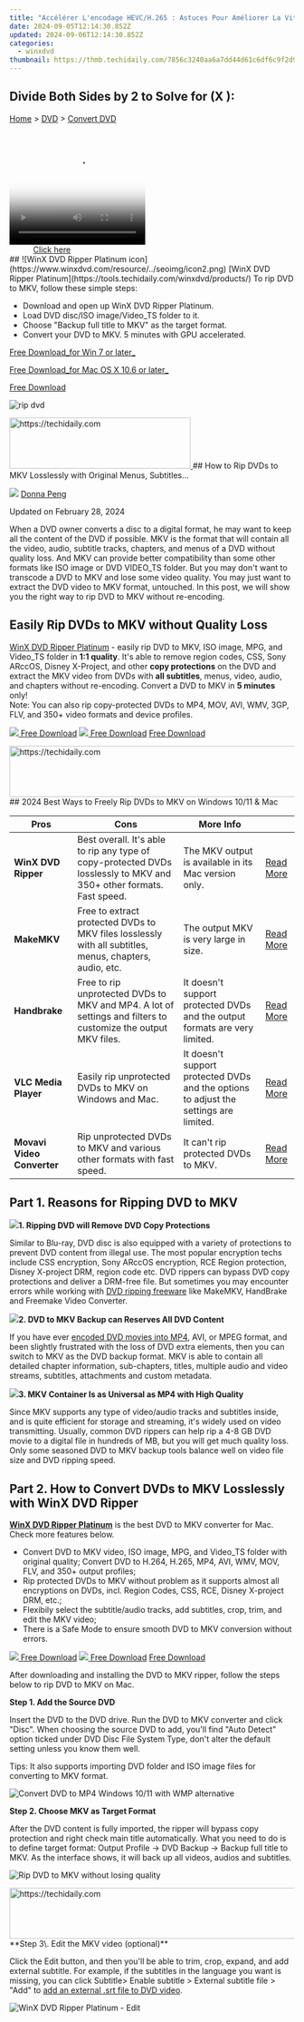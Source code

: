 ```yaml
---
title: "Accélérer L'encodage HEVC/H.265 : Astuces Pour Améliorer La Vitesse"
date: 2024-09-05T12:14:30.852Z
updated: 2024-09-06T12:14:30.852Z
categories:
  - winxdvd
thumbnail: https://thmb.techidaily.com/7856c3240aa6a7dd44d61c6df6c9f2d9b2627d7725655cf83d25b65d4fdc8fb4.png
---
```


## Divide Both Sides by 2 to Solve for \(X \):

[Home](https://tools.techidaily.com/winxdvd/products/) \> [DVD](https://tools.techidaily.com/winxdvd/products/) \> [Convert DVD](https://tools.techidaily.com/winxdvd/products/)

<!-- affiliate ads begin -->
<span id="1304647">
					<video width="240" height="200" style="cursor:pointer"
           poster="//a.impactradius-go.com/display-clicktoplayimage/1304647.png"
           onclick="if(!this.playClicked){this.play();this.setAttribute('controls',true);this.playClicked=true;}">
	   <source src="//a.impactradius-go.com/display-ad/15852-1304647">
	   <img src="//a.impactradius-go.com/display-clicktoplayimage/1304647.png" style="border: none; height: 100%; width: 100%; object-fit: contain">
	</video>
	<div style="width:150px;text-align:center"><a href="javascript:window.open(decodeURIComponent('https%3A%2F%2Fthefitville.pxf.io%2Fc%2F5597632%2F1304647%2F15852'), '_blank');void(0);">Click here</a></div>
</span>
<img height="0" width="0" src="https://imp.pxf.io/i/5597632/1304647/15852" style="position:absolute;visibility:hidden;" border="0" />
<!-- affiliate ads end -->
## ![WinX DVD Ripper Platinum icon](https://www.winxdvd.com/resource/../seoimg/icon2.png) [WinX DVD Ripper Platinum](https://tools.techidaily.com/winxdvd/products/)   
To rip DVD to MKV, follow these simple steps: 

* Download and open up WinX DVD Ripper Platinum.
* Load DVD disc/ISO image/Video\_TS folder to it.
* Choose "Backup full title to MKV" as the target format.
* Convert your DVD to MKV. 5 minutes with GPU accelerated.

[Free Download_for Win 7 or later_](https://tools.techidaily.com/winxdvd/products/) 

[Free Download_for Mac OS X 10.6 or later_](https://tools.techidaily.com/winxdvd/products/) 

[Free Download](https://tools.techidaily.com/winxdvd/products/) 

![rip dvd](https://www.winxdvd.com/resource/../seo-img/general-img/seobanner-dvd.png) 



<!-- affiliate ads begin -->
<a href="https://bluettius.sjv.io/c/5597632/2139117/17108" target="_top" id="2139117">
  <img src="//a.impactradius-go.com/display-ad/17108-2139117" border="0" alt="https://techidaily.com" width="320" height="90"/>
</a>
<img height="0" width="0" src="https://bluettius.sjv.io/i/5597632/2139117/17108" style="position:absolute;visibility:hidden;" border="0" />
<!-- affiliate ads end -->
## How to Rip DVDs to MKV Losslessly with Original Menus, Subtitles...

![](https://www.winxdvd.com/resource/../seo-img/general-img/face-dp-111.png) [Donna Peng](https://tools.techidaily.com/winxdvd/products/) 

Updated on February 28, 2024 

When a DVD owner converts a disc to a digital format, he may want to keep all the content of the DVD if possible. MKV is the format that will contain all the video, audio, subtitle tracks, chapters, and menus of a DVD without quality loss. And MKV can provide better compatibility than some other formats like ISO image or DVD VIDEO\_TS folder. But you may don't want to transcode a DVD to MKV and lose some video quality. You may just want to extract the DVD video to MKV format, untouched. In this post, we will show you the right way to rip DVD to MKV without re-encoding.

## Easily Rip DVDs to MKV without Quality Loss 

[WinX DVD Ripper Platinum](https://tools.techidaily.com/winxdvd/products/) \- easily rip DVD to MKV, ISO image, MPG, and Video\_TS folder in **1:1 quality**. It's able to remove region codes, CSS, Sony ARccOS, Disney X-Project, and other **copy protections** on the DVD and extract the MKV video from DVDs with **all subtitles**, menus, video, audio, and chapters without re-encoding. Convert a DVD to MKV in **5 minutes** only!   
Note: You can also rip copy-protected DVDs to MP4, MOV, AVI, WMV, 3GP, FLV, and 350+ video formats and device profiles. 

[![](https://www.winxdvd.com/resource/../seoimg/win.png) Free Download](https://tools.techidaily.com/winxdvd/products/) [![](https://www.winxdvd.com/resource/../seoimg/mac.png) Free Download](https://tools.techidaily.com/winxdvd/products/) [Free Download](https://tools.techidaily.com/winxdvd/products/) 

<!-- affiliate ads begin -->
<a href="https://ephamedtechinc.pxf.io/c/5597632/2139322/26400" target="_top" id="2139322">
  <img src="//a.impactradius-go.com/display-ad/26400-2139322" border="0" alt="https://techidaily.com" width="728" height="90"/>
</a>
<img height="0" width="0" src="https://ephamedtechinc.pxf.io/i/5597632/2139322/26400" style="position:absolute;visibility:hidden;" border="0" />
<!-- affiliate ads end -->
## 2024 Best Ways to Freely Rip DVDs to MKV on Windows 10/11 & Mac

| Pros                       | Cons                                                                                                                 | More Info                                                                             |                                                          |
| -------------------------- | -------------------------------------------------------------------------------------------------------------------- | ------------------------------------------------------------------------------------- | -------------------------------------------------------- |
| **WinX DVD Ripper**        | Best overall. It's able to rip any type of copy-protected DVDs losslessly to MKV and 350+ other formats. Fast speed. | The MKV output is available in its Mac version only.                                  | [Read More](https://tools.techidaily.com/winxdvd/products/)      |
| **MakeMKV**                | Free to extract protected DVDs to MKV files losslessly with all subtitles, menus, chapters, audio, etc.              | The output MKV is very large in size.                                                 | [Read More](https://tools.techidaily.com/winxdvd/products/)   |
| **Handbrake**              | Free to rip unprotected DVDs to MKV and MP4\. A lot of settings and filters to customize the output MKV files.       | It doesn't support protected DVDs and the output formats are very limited.            | [Read More](https://tools.techidaily.com/winxdvd/products/) |
| **VLC Media Player**       | Easily rip unprotected DVDs to MKV on Windows and Mac.                                                               | It doesn't support protected DVDs and the options to adjust the settings are limited. | [Read More](https://tools.techidaily.com/winxdvd/products/)       |
| **Movavi Video Converter** | Rip unprotected DVDs to MKV and various other formats with fast speed.                                               | It can't rip protected DVDs to MKV.                                                   | [Read More](https://tools.techidaily.com/winxdvd/products/)    |

## Part 1\. Reasons for Ripping DVD to MKV

**![](https://www.winxdvd.com/resource/../seo-img/general-img/a11.png)1\. Ripping DVD will Remove DVD Copy Protections** 

Similar to Blu-ray, DVD disc is also equipped with a variety of protections to prevent DVD content from illegal use. The most popular encryption techs include CSS encryption, Sony ARccOS encryption, RCE Region protection, Disney X-project DRM, region code etc. DVD rippers can bypass DVD copy protections and deliver a DRM-free file. But sometimes you may encounter errors while working with [DVD ripping freeware](https://tools.techidaily.com/winxdvd/products/) like MakeMKV, HandBrake and Freemake Video Converter. 

**![](https://www.winxdvd.com/resource/../seo-img/general-img/a10.png)2\. DVD to MKV Backup can Reserves All DVD Content** 

If you have ever [encoded DVD movies into MP4](https://tools.techidaily.com/winxdvd/products/), AVI, or MPEG format, and been slightly frustrated with the loss of DVD extra elements, then you can switch to MKV as the DVD backup format. MKV is able to contain all detailed chapter information, sub-chapters, titles, multiple audio and video streams, subtitles, attachments and custom metadata.

**![](https://www.winxdvd.com/resource/../seo-img/general-img/a7.png)3\. MKV Container Is as Universal as MP4 with High Quality** 

Since MKV supports any type of video/audio tracks and subtitles inside, and is quite efficient for storage and streaming, it's widely used on video transmitting. Usually, common DVD rippers can help rip a 4-8 GB DVD movie to a digital file in hundreds of MB, but you will get much quality loss. Only some seasoned DVD to MKV backup tools balance well on video file size and DVD ripping speed.

## Part 2\. How to Convert DVDs to MKV Losslessly with WinX DVD Ripper

[**WinX DVD Ripper Platinum**](https://tools.techidaily.com/winxdvd/products/) is the best DVD to MKV converter for Mac. Check more features below.

* Convert DVD to MKV video, ISO image, MPG, and Video\_TS folder with original quality; Convert DVD to H.264, H.265, MP4, AVI, WMV, MOV, FLV, and 350+ output profiles;
* Rip protected DVDs to MKV without problem as it supports almost all encryptions on DVDs, incl. Region Codes, CSS, RCE, Disney X-project DRM, etc.;
* Flexibily select the subtitle/audio tracks, add subtitles, crop, trim, and edit the MKV video;
* There is a Safe Mode to ensure smooth DVD to MKV conversion without errors.

[![](https://www.winxdvd.com/resource/../seoimg/win.png) Free Download](https://tools.techidaily.com/winxdvd/products/) [![](https://www.winxdvd.com/resource/../seoimg/mac.png) Free Download](https://tools.techidaily.com/winxdvd/products/) [Free Download](https://tools.techidaily.com/winxdvd/products/) 

After downloading and installing the DVD to MKV ripper, follow the steps below to rip DVD to MKV on Mac.

**Step 1\. Add the Source DVD** 

 Insert the DVD to the DVD drive. Run the DVD to MKV converter and click "Disc". When choosing the source DVD to add, you'll find "Auto Detect" option ticked under DVD Disc File System Type, don't alter the default setting unless you know them well.

Tips: It also supports importing DVD folder and ISO image files for converting to MKV format.

![Convert DVD to MP4 Windows 10/11 with WMP alternative](https://www.winxdvd.com/resource/../seo-img/dvd-ripper/drp-interface-700.jpg) 

**Step 2\. Choose MKV as Target Format**

After the DVD content is fully imported, the ripper will bypass copy protection and right check main title automatically. What you need to do is to define target format: Output Profile -> DVD Backup -> Backup full title to MKV. As the interface shows, it will back up all videos, audios and subtitles.

![Rip DVD to MKV without losing quality](https://www.winxdvd.com/resource/../seo-img/dvd-ripper/dvd-to-mkv-700.jpg) 

<!-- affiliate ads begin -->
<a href="https://unicoeye.pxf.io/c/5597632/2134495/18498" target="_top" id="2134495">
  <img src="//a.impactradius-go.com/display-ad/18498-2134495" border="0" alt="https://techidaily.com" width="728" height="90"/>
</a>
<img height="0" width="0" src="https://unicoeye.pxf.io/i/5597632/2134495/18498" style="position:absolute;visibility:hidden;" border="0" />
<!-- affiliate ads end -->
**Step 3\. Edit the MKV video (optional)**

 Click the Edit button, and then you'll be able to trim, crop, expand, and add external subtitle. For example, if the subtitles in the language you want is missing, you can click Subtitle> Enable subtitle > External subtitle file > "Add" to [add an external .srt file to DVD video](https://tools.techidaily.com/winxdvd/products/). 

![WinX DVD Ripper Platinum - Edit](https://www.winxdvd.com/resource/../seo-img/dvd-ripper/edit-add-external-subtitle-700.jpg) 

<!-- affiliate ads begin -->
<span id="1542129">
					<video width="864" height="1152" style="cursor:pointer"
           poster="//a.impactradius-go.com/display-clicktoplayimage/1542129.png"
           onclick="if(!this.playClicked){this.play();this.setAttribute('controls',true);this.playClicked=true;}">
	   <source src="//a.impactradius-go.com/display-ad/16836-1542129">
	   <img src="//a.impactradius-go.com/display-clicktoplayimage/1542129.png" style="border: none; height: 100%; width: 100%; object-fit: contain">
	</video>
	<div style="width:540px;text-align:center"><a href="javascript:window.open(decodeURIComponent('https%3A%2F%2F25home.pxf.io%2Fc%2F5597632%2F1542129%2F16836'), '_blank');void(0);">Click here</a></div>
</span>
<img height="0" width="0" src="https://imp.pxf.io/i/5597632/1542129/16836" style="position:absolute;visibility:hidden;" border="0" />
<!-- affiliate ads end -->
**Step 4\. Start DVD to MKV Ripping**

If you do not have other advanced and personalized settings, just hit "**RUN**" to beging DVD to MKV ripping. To ensure a stable DVD to MKV ripping process with no error, you're suggested to choose "**Safe Mode**".

**Sick of too Many Words? Watch YouTube Video Tutorial to Rip DVD to MKV**

_Disclaimer: Digiarty Software does not advocate ripping commercial DVDs for any illegal purpose. You're suggested to refer to the [DVD copyright laws](https://tools.techidaily.com/winxdvd/products/) in your country before doing so._ 

## Part 3\. How to Rip DVD to MKV with MakeMKV

[**MakeMKV**](https://www.makemkv.com/) is the first choice of many users when it comes to extracting MKV from a DVD without quality loss. This tool is specially designed to convert Blu-ray and DVD disc to MKV format. It will rip DVD to MKV with all video and audio tracks, chapters information, and all meta information. It works fast because it doesn't transcode video, just extract. More importantly, it's able to remove copy protections from DVD and Blu-ray discs, so that it's the best solution to free rip protected DVDs to MKV losslessly. 

The disadvantage is that it will export a super large MKV file. An lossless MKV file from a DVD will take about 4-8 GB. So make sure the hard drive on your computer has enough free space. 

Now let's download MakeMKV and learn how to convert DVD to MKV with MakeMKV.

**Step 1.** Insert target DVD into your DVD drive. Launch MakeMKV and click the DVD to hard drive button to import the DVD.

![Extract DVD to MKV with MakeMKV](https://www.winxdvd.com/resource/../seo-img/dvd-ripper/makemkv-open-dvd.jpg) 

<!-- affiliate ads begin -->
<a href="https://bluettiit.sjv.io/c/5597632/2114267/17093" target="_top" id="2114267">
  <img src="//a.impactradius-go.com/display-ad/17093-2114267" border="0" alt="https://techidaily.com" width="728" height="90"/>
</a>
<img height="0" width="0" src="https://bluettiit.sjv.io/i/5597632/2114267/17093" style="position:absolute;visibility:hidden;" border="0" />
<!-- affiliate ads end -->
**Step 2.** Select the titles, audios, and subtitles you want to preserve.

![Rip DVD to MKV with MakeMKV](https://www.winxdvd.com/resource/../seo-img/dvd-ripper/makemkv-select-titles-audios-subtitles.jpg) 

**Step 3.** Specify an output folder to store the resulting MKV file.

**Step 4.** Hit Make MKV button to begin ripping DVD to MKV. 

While ripping DVD with MakeMKV, you may encounter errors like DVD failed to open, backup option greyed out for DVD, A/V out of sync, crashes, missing beginning, etc. This is because MakeMKV doesn't support some copy protections. In this case, you can give WinX DVD Ripper a try. Among all the DVD rippers, WinX DVD Ripper is the strongest one to decrypt DVD. 

## Part 4\. How to Rip DVD to MKV with HandBrake

[**HandBrake**](https://handbrake.fr/) is one of the most puplar choices to free convert DVD to MKV and MP4 on Windows and Mac. It supports DVDs, Blu-rays, ISO images, Video\_TS folder, and various video files. You can use Handbrake to rip DVDs to MKV in HEVC, H.264, MPEG-4, and VP8/9\. It provides stable ripping performance and there are a lot of settings that help you adjust the output. There are also hardware encoder for MKV outputs that can deliver fast ripping speed. 

However, HandBrake can't handle copy-protected DVDs on its own. You need a third-party tool called libdvdcss for Handbrake to recognize encrypted discs. 

First of all, let's learn how to download and install libdvdcss for Handbrake:

* Go the [VideoLan official site](http://download.videolan.org/pub/libdvdcss/)and download the latest libdvdcss.
* After the libdvdcss-2.dll is downloaded, copy and paste it to the Handbrake folder in "C:\\Program Files\\HandBrake". Then you can use Handbrake to rip protected DVDs to MKV. If you're still not clear with the download process, see how to [install libdvdcss for Handbrake.](https://tools.techidaily.com/winxdvd/products/)

![Rip DVD to MKV with HandBrake and libdvdcss](https://www.winxdvd.com/resource/../seo-img/handbrake-troubleshoot-tips/libdvdcss.jpg) 

<!-- affiliate ads begin -->
<a href="https://unicoeye.pxf.io/c/5597632/2134494/18498" target="_top" id="2134494">
  <img src="//a.impactradius-go.com/display-ad/18498-2134494" border="0" alt="https://techidaily.com" width="721" height="90"/>
</a>
<img height="0" width="0" src="https://unicoeye.pxf.io/i/5597632/2134494/18498" style="position:absolute;visibility:hidden;" border="0" />
<!-- affiliate ads end -->
After you finish the installation of HandBrake and libdvdcss, you can follow the steps to rip DVD to MKV with HandBrake.

**Step 1.** Put target DVD to your optical drive. Open HandBrake and select your DVD. Then, HandBrake will scan DVD titles.

**Step 2.** Select the title and chapters you want to convert to MKV.

![Rip DVD to MKV with HandBrake](https://www.winxdvd.com/resource/../seo-img/dvd-ripper/rip-dvd-to-mkv-with-handbrake.jpg) 

<!-- affiliate ads begin -->
<span id="1982499">
					<video width="576" height="240" style="cursor:pointer"
           poster="//a.impactradius-go.com/display-clicktoplayimage/1982499.png"
           onclick="if(!this.playClicked){this.play();this.setAttribute('controls',true);this.playClicked=true;}">
	   <source src="//a.impactradius-go.com/display-ad/22993-1982499">
	   <img src="//a.impactradius-go.com/display-clicktoplayimage/1982499.png" style="border: none; height: 100%; width: 100%; object-fit: contain">
	</video>
	<div style="width:360px;text-align:center"><a href="javascript:window.open(decodeURIComponent('https%3A%2F%2Fhomestyler.sjv.io%2Fc%2F5597632%2F1982499%2F22993'), '_blank');void(0);">Click here</a></div>
</span>
<img height="0" width="0" src="https://imp.pxf.io/i/5597632/1982499/22993" style="position:absolute;visibility:hidden;" border="0" />
<!-- affiliate ads end -->
**Step 3.** Click Preset > Matroska, and then choose a MKV format. You're commended to choose H.264 MKV 480p30 for NTSC DVD and H.264 MKV 576P25 for PAL DVD.

**Step 4.** Hit Start Encode button to begin ripping DVD to MKV. Note: HandBrake will decode the DVD and re-encode the video into MKV in H264, H265, or other codecs, during which quality loss will happen.

<!-- affiliate ads begin -->
<a href="https://ephamedtechinc.pxf.io/c/5597632/2137213/26400" target="_top" id="2137213">
  <img src="//a.impactradius-go.com/display-ad/26400-2137213" border="0" alt="https://techidaily.com" width="728" height="90"/>
</a>
<img height="0" width="0" src="https://ephamedtechinc.pxf.io/i/5597632/2137213/26400" style="position:absolute;visibility:hidden;" border="0" />
<!-- affiliate ads end -->
## Part 5\. How to Rip DVD to MKV with VLC

The famous media player VLC offers the ability to convert DVDs to MKV and various other formats. Some users may already have it on their computer. So there's a good chance that you don't need to get extra software to rip DVDs to MKV. 

However, there are things you need to know when ripping DVDs to MKV using VLC. VLC doesn't support DVDs with copy protections, though it has no problem playing them. You don't have many options to control the outputp quality or settings. VLC is not the best DVD to MKV converting solution, but it will work if you have only a few of DVDs to rip. 

Now let's learn how to rip DVDs to MKV usingi VLC? 

**Step 1.** If you haven't already installed VLC Media Player, you can get it from VideoLan website. Then insert the source DVD into your computer's disc drive and open VLC. 

**Step 2.** From the top menu bar, click Media and then choose Convert/Save. Then click on the Disc tab to select and load your DVD. Then you need to:

* Check the "No disc menus" box to avoid VLC makeing mistakes with the DVD menus.
* If you need to rip a protected DVD, here is a workaround. Play the DVD using a DVD player and mark down the correct DVD title. Then enter the DVD title and chapter in VLC under Starting Position. But this method doesn't work all the time.

![VLC protected DVD to MKV](https://www.winxdvd.com/resource/../seo-img/dvd-ripper/rip-chapters-off-dvd-vlc.jpg) 

<!-- affiliate ads begin -->
<a href="https://ephamedtechinc.pxf.io/c/5597632/2136617/26400" target="_top" id="2136617">
  <img src="//a.impactradius-go.com/display-ad/26400-2136617" border="0" alt="https://techidaily.com" width="728" height="90"/>
</a>
<img height="0" width="0" src="https://ephamedtechinc.pxf.io/i/5597632/2136617/26400" style="position:absolute;visibility:hidden;" border="0" />
<!-- affiliate ads end -->
**Step 3.** Click the Convert/Save button and then you'll need to select the output profile. Open the Profile dropdown menu and check if there is an MKV profile. By default, VLC will choose to rip DVDs to "Video - H.264 + MP3 (MP4)". If there is no MKV option, click the gear button next to it and under Encapsulation, choose MKV and save it. 

**Step 4.** Choose an output destination folder and then click Start. VLC will then begin ripping DVDs to MKV. 

![Rip DVD to MKV with VLC](https://www.winxdvd.com/resource/../seo-img/rip-dvd-mp4/vlc-output.jpg) 

<!-- affiliate ads begin -->
<a href="https://ephamedtechinc.pxf.io/c/5597632/2136625/26400" target="_top" id="2136625">
  <img src="//a.impactradius-go.com/display-ad/26400-2136625" border="0" alt="https://techidaily.com" width="728" height="90"/>
</a>
<img height="0" width="0" src="https://ephamedtechinc.pxf.io/i/5597632/2136625/26400" style="position:absolute;visibility:hidden;" border="0" />
<!-- affiliate ads end -->
<!-- affiliate ads begin -->
<a href="https://ephamedtechinc.pxf.io/c/5597632/2136624/26400" target="_top" id="2136624">
  <img src="//a.impactradius-go.com/display-ad/26400-2136624" border="0" alt="https://techidaily.com" width="728" height="90"/>
</a>
<img height="0" width="0" src="https://ephamedtechinc.pxf.io/i/5597632/2136624/26400" style="position:absolute;visibility:hidden;" border="0" />
<!-- affiliate ads end -->
## Part 6\. How to Rip DVD to MKV with Movavi Video Converter

Movavi Video Converter is a versatile video converter which has the function to rip a DVD into MKV and various other formats. As a video converter, there are many tools to compress the video, adjust colors, insert effects, enhance the video quality, and more. You can rely on its reliable ripping performance. However, this DVD to MKV ripper doesn't support copy protections. And it you need to rip an unprotected DVD to MKV, there are many free alternatives. 

Now let's learn how to rip DVDs to MKV usingi Movavi Video Converter? 

**Step 1\.** Download and install the DVD to MKV converter on Windows or Mac. Then insert the source DVD into your computer. 

**Step 2.** Open the program and click the Add Media button in the upper left corner and select Open DVD.

**Step 3.** Open the Video tab at the bottom of the window and find the MKV category. Expand the list and choose one of the MKV presets. 

**Step 4.** Click Convert to start ripping DVDs to MKV. 

![rip DVDs to MKV Movavi](https://www.winxdvd.com/resource/../seo-img/dvd-ripper/movavi-700.jpg) 

<!-- affiliate ads begin -->
<a href="https://appsumo.8odi.net/c/5597632/2118319/7443" target="_top" id="2118319">
  <img src="//a.impactradius-go.com/display-ad/7443-2118319" border="0" alt="https://techidaily.com" width="728" height="90"/>
</a>
<img height="0" width="0" src="https://appsumo.8odi.net/i/5597632/2118319/7443" style="position:absolute;visibility:hidden;" border="0" />
<!-- affiliate ads end -->
## In Conclusion

DVD to MKV converters play a valuable role in the digital transformation of physical media. These converters provide users with a convenient and efficient way to convert DVD content into the widely supported MKV format, preserving both video and audio quality. The flexibility offered by MKV, including support for multiple audio and subtitle tracks, makes it a popular choice for users looking to create digital backups or enjoy their DVD content on various devices. Let's select the best fit DVD to MKV converter and start converting DVD to MKV right now!

#### Continue Reading...

* [6 Ways to Convert DVD to MP4 on Mac for Free](https://tools.techidaily.com/winxdvd/products/) ![](https://www.winxdvd.com/resource/../seoimg/icon1.png)
* [Top 10 Free DVD Players for Windows 10/11](https://tools.techidaily.com/winxdvd/products/) ![](https://www.winxdvd.com/resource/../seoimg/icon1.png)
<!-- affiliate ads begin -->
<a href="https://aligracehair.sjv.io/c/5597632/2115915/19272" target="_top" id="2115915">
  <img src="//a.impactradius-go.com/display-ad/19272-2115915" border="0" alt="https://techidaily.com" width="300" height="90"/>
</a>
<img height="0" width="0" src="https://aligracehair.sjv.io/i/5597632/2115915/19272" style="position:absolute;visibility:hidden;" border="0" />
<!-- affiliate ads end -->
* [Best Preset Settings for HandBrake DVD to MP4](https://tools.techidaily.com/winxdvd/products/) ![](https://www.winxdvd.com/resource/../seoimg/icon1.png)
* [\[2024\] How to Free Convert DVD Video\_TS to MP4](https://tools.techidaily.com/winxdvd/products/) ![](https://www.winxdvd.com/resource/../seoimg/icon1.png)
<!-- affiliate ads begin -->
<a href="https://aligracehair.sjv.io/c/5597632/2115913/19272" target="_top" id="2115913">
  <img src="//a.impactradius-go.com/display-ad/19272-2115913" border="0" alt="https://techidaily.com" width="180" height="90"/>
</a>
<img height="0" width="0" src="https://aligracehair.sjv.io/i/5597632/2115913/19272" style="position:absolute;visibility:hidden;" border="0" />
<!-- affiliate ads end -->

<!-- affiliate ads begin -->
<a href="https://ephamedtechinc.pxf.io/c/5597632/2136619/26400" target="_top" id="2136619">
  <img src="//a.impactradius-go.com/display-ad/26400-2136619" border="0" alt="https://techidaily.com" width="728" height="90"/>
</a>
<img height="0" width="0" src="https://ephamedtechinc.pxf.io/i/5597632/2136619/26400" style="position:absolute;visibility:hidden;" border="0" />
<!-- affiliate ads end -->
<ins class="adsbygoogle"
     style="display:block"
     data-ad-format="autorelaxed"
     data-ad-client="ca-pub-7571918770474297"
     data-ad-slot="1223367746"></ins>



<ins class="adsbygoogle"
     style="display:block"
     data-ad-client="ca-pub-7571918770474297"
     data-ad-slot="8358498916"
     data-ad-format="auto"
     data-full-width-responsive="true"></ins>

<span class="atpl-alsoreadstyle">Also read:</span>
<div><ul>
<li><a href="https://article-posts.techidaily.com/new-camera-compendium-best-in-class-filmmaking-gear/"><u>[New] Camera Compendium  Best in Class Filmmaking Gear</u></a></li>
<li><a href="https://screen-capture.techidaily.com/new-in-2024-the-art-of-precision-introducing-an-obs-countdown-timer/"><u>[New] In 2024, The Art of Precision  Introducing an OBS Countdown Timer</u></a></li>
<li><a href="https://youtube-lab.techidaily.com/ed-2024-approved-building-a-solid-foundation-youtube-video-script-basics/"><u>[Updated] 2024 Approved  Building a Solid Foundation  YouTube Video Script Basics</u></a></li>
<li><a href="https://youtube-webster.techidaily.com/ed-channel-building-blueprint-reaching-1k-subs-rapidly-for-2024/"><u>[Updated] Channel Building Blueprint  Reaching 1K Subs Rapidly for 2024</u></a></li>
<li><a href="https://twitter-videos.techidaily.com/updated-cyber-sensation-the-rise-of-videoviral-tweets/"><u>[Updated] Cyber Sensation  The Rise of #VideoViral Tweets</u></a></li>
<li><a href="https://some-knowledge.techidaily.com/updated-gold-medal-glory-olympic-speed-skating-short-track-highlights/"><u>[Updated] Gold Medal Glory  Olympic Speed Skating Short Track Highlights</u></a></li>
<li><a href="https://fox-info.techidaily.com/updated-unlocking-potential-the-ultimate-guide-to-whatsapp-hacks-for-2024/"><u>[Updated] Unlocking Potential  The Ultimate Guide to WhatsApp Hacks for 2024</u></a></li>
<li><a href="https://eaxpv-info.techidaily.com/44cm56eb44gf44gh44gm6yg444g244oz44k544oi44o744ot44oh44kq44ko44oz44kz44o844oa44o844k144kk44oi44go44k944ov44oi44km44kn44ki44gu5qplusu6lyd5yig5p6q44cn/"><u>「私たちが選ぶベスト・ビデオエンコーダーサイトとソフトウェアの比較分析」</u></a></li>
<li><a href="https://extra-tips.techidaily.com/2024-approved-bypass-costs-and-watch-governments-election-coverage-online/"><u>2024 Approved  Bypass Costs and Watch Government's Election Coverage Online</u></a></li>
<li><a href="https://instagram-videos.techidaily.com/2024-approved-secrets-to-crafting-compelling-igtv-summaries/"><u>2024 Approved  Secrets to Crafting Compelling IGTV Summaries</u></a></li>
<li><a href="https://eaxpv-info.techidaily.com/5yuv55s75b2i5byp44go44gv77yfic0g44gv44gplus44gw44gplus44gq5ouh5by15a2q44cb54m55b6044cb44gd44gx44gm44ov44kp44o844oe44od44oi44gu5asj5oplusb5pa55rov44gr6zai44g70/"><u>動画形式とは？ - さまざまな拡張子、特徴、そしてフォーマットの変換方法に関する包括的ガイド</u></a></li>
<li><a href="https://eaxpv-info.techidaily.com/2/"><u>動画サイズ軽減に最適な無料コンプレッション手法:第2章</u></a></li>
<li><a href="https://eaxpv-info.techidaily.com/winx-hd-video-converter-deluxewinxvideo-ai/"><u>公式発表：WinX HD Video Converter DeluxeはWinxVideo AIへ！ - プロ品質動画、写真修正・高画質化に最適な変換ツール</u></a></li>
<li><a href="https://eaxpv-info.techidaily.com/winx-dvd-ripper-32windows-10dvd/"><u>官方 WinX DVD Ripper 白金版：32倍加速，在Windows 10上简易复制任意DVD内容</u></a></li>
<li><a href="https://eaxpv-info.techidaily.com/best-free-dvd-ripping-tools-fur-windows-11-die-top-3-im-jahr-2023-vergleichen/"><u>Best FREE DVD Ripping Tools Für Windows 11: Die TOP-3 Im Jahr 2023 Vergleichen</u></a></li>
<li><a href="https://eaxpv-info.techidaily.com/best-video-transcoding-applications-for-windows-1110-secure-speedy-solutions/"><u>Best Video Transcoding Applications for Windows 11/10: Secure, Speedy Solutions</u></a></li>
<li><a href="https://eaxpv-info.techidaily.com/come-convertire-i-tuoi-file-multimediali-con-handbrake-e-riprodurre-dvd/"><u>Come Convertire I Tuoi File Multimediali Con Handbrake E Riprodurre DVD</u></a></li>
<li><a href="https://eaxpv-info.techidaily.com/comment-collaborer-avec-succes-au-sein-du-programme-daffiliation-winxdvd/"><u>Comment Collaborer Avec Succès Au Sein Du Programme D'affiliation WinXDVD</u></a></li>
<li><a href="https://eaxpv-info.techidaily.com/comment-heberger-et-vendre-en-ligne-vos-collections-dvd-avec-amazon-cloud-un-tutoriel-complet/"><u>Comment Héberger Et Vendre en Ligne Vos Collections DVD Avec Amazon Cloud - Un Tutoriel Complet</u></a></li>
<li><a href="https://eaxpv-info.techidaily.com/common-harmonic-progressions-like-i-iv-v-in-popular-music-and-ii-v-i-in-jazz-provide-frameworks-for-song-structure-and-improvisation/"><u>Common Harmonic Progressions Like I-IV-V in Popular Music and II-V-I in Jazz Provide Frameworks for Song Structure and Improvisation.</u></a></li>
<li><a href="https://easy-unlock-android.techidaily.com/complete-review-and-guide-to-techeligible-frp-bypass-and-more-for-nokia-c22-by-drfone-android/"><u>Complete Review & Guide to Techeligible FRP Bypass and More For Nokia C22</u></a></li>
<li><a href="https://eaxpv-info.techidaily.com/comprehensive-review-of-top-ranking-mkv-video-players-for-multiplatform-use-in-macos-win-11-ios-and-android-devices/"><u>Comprehensive Review of Top-Ranking MKV Video Players for Multiplatform Use in macOS, Win 11, iOS & Android Devices</u></a></li>
<li><a href="https://tech-hub.techidaily.com/crafting-adventures-playing-text-rpg-with-chatgpt/"><u>Crafting Adventures: Playing Text-RPG with ChatGPT</u></a></li>
<li><a href="https://eaxpv-info.techidaily.com/1725288748578-digiarty-winxdvd/"><u>Digiarty WinXDVDサポート - すべての疑問に対する包括的な回答リスト</u></a></li>
<li><a href="https://eaxpv-info.techidaily.com/effizientes-dvd-handling-mit-winxdvd-ein-umfassender-leitfaden-zur-optimalen-nutzung-der-software/"><u>Effizientes DVD-Handling Mit WinXDVD - Ein Umfassender Leitfaden Zur Optimalen Nutzung Der Software</u></a></li>
<li><a href="https://eaxpv-info.techidaily.com/effizientes-einbinden-von-dvds-auf-itunes-fur-mac-und-windows-anleitung-innerhalb-weniger-schritte/"><u>Effizientes Einbinden Von DVDs Auf iTunes Für Mac Und Windows - Anleitung Innerhalb Weniger Schritte</u></a></li>
<li><a href="https://eaxpv-info.techidaily.com/effortless-techniques-for-smooth-video-playback-across-pcs-macs-android-and-ios-devices/"><u>Effortless Techniques for Smooth Video Playback Across PCs, Macs, Android & iOS Devices</u></a></li>
<li><a href="https://eaxpv-info.techidaily.com/free-download-the-ultimate-guide-to-watermark-free-video-resizers-and-compressors/"><u>Free Download: The Ultimate Guide to Watermark-Free Video Resizers & Compressors</u></a></li>
<li><a href="https://eaxpv-info.techidaily.com/free-premium-high-definition-video-player-download-watch-crystal-clear-720p-and-1080p-on-your-computer/"><u>Free Premium High-Definition Video Player Download - Watch Crystal Clear 720P and 1080P on Your Computer</u></a></li>
<li><a href="https://technical-tips.techidaily.com/guide-on-referencing-gpt-3-in-academic-work/"><u>Guide on Referencing GPT-3 in Academic Work</u></a></li>
<li><a href="https://eaxpv-info.techidaily.com/guide-recording-with-obs-as-mp4-instead-of-mkv/"><u>Guide: Recording with OBS as MP4 Instead of MKV</u></a></li>
<li><a href="https://eaxpv-info.techidaily.com/herausragende-techniken-zur-ubertragung-von-dvds-auf-computerlaufwerke-ein-leitfaden/"><u>Herausragende Techniken Zur Übertragung Von DVDs Auf Computerlaufwerke: Ein Leitfaden</u></a></li>
<li><a href="https://change-location.techidaily.com/how-to-fix-error-495-while-downloadupdating-android-apps-on-oppo-f23-5g-drfone-by-drfone-fix-android-problems-fix-android-problems/"><u>How to Fix Error 495 While Download/Updating Android Apps On Oppo F23 5G | Dr.fone</u></a></li>
<li><a href="https://ios-unlock.techidaily.com/how-to-unlock-apple-iphone-x-with-an-apple-watch-and-what-to-do-if-it-doesnt-work-by-drfone-ios/"><u>How to Unlock Apple iPhone X With an Apple Watch & What to Do if It Doesnt Work</u></a></li>
<li><a href="https://iphone-location.techidaily.com/how-to-view-gpx-files-online-and-offline-solutions-of-apple-iphone-x-drfone-by-drfone-virtual-ios/"><u>How to View GPX Files Online and Offline Solutions Of Apple iPhone X | Dr.fone</u></a></li>
<li><a href="https://screen-mirror.techidaily.com/in-2024-3-facts-you-need-to-know-about-screen-mirroring-honor-play-40c-drfone-by-drfone-android/"><u>In 2024, 3 Facts You Need to Know about Screen Mirroring Honor Play 40C | Dr.fone</u></a></li>
<li><a href="https://pokemon-go-android.techidaily.com/in-2024-3-ways-for-android-pokemon-go-spoofing-on-poco-x6-pro-drfone-by-drfone-virtual-android/"><u>In 2024, 3 Ways for Android Pokemon Go Spoofing On Poco X6 Pro | Dr.fone</u></a></li>
<li><a href="https://android-transfer.techidaily.com/in-2024-best-3-software-to-transfer-files-tofrom-your-oneplus-ace-2-pro-via-a-usb-cable-drfone-by-drfone-transfer-from-android-transfer-from-android/"><u>In 2024, Best 3 Software to Transfer Files to/from Your OnePlus Ace 2 Pro via a USB Cable | Dr.fone</u></a></li>
<li><a href="https://android-location-track.techidaily.com/in-2024-how-to-track-oppo-reno-11f-5g-by-phone-number-drfone-by-drfone-virtual-android/"><u>In 2024, How to Track Oppo Reno 11F 5G by Phone Number | Dr.fone</u></a></li>
<li><a href="https://facebook-video-share.techidaily.com/in-2024-youtube-integration-a-beginners-guide-to-google-meet/"><u>In 2024, YouTube Integration  A Beginner's Guide to Google Meet</u></a></li>
<li><a href="https://eaxpv-info.techidaily.com/master-your-media-library-winxdvd-official-software-featuring-advanced-dvd-extraction-ai-video-optimization-and-seamless-device-transfer-compatibility/"><u>Master Your Media Library: WinXDVD Official Software Featuring Advanced DVD Extraction, AI Video Optimization and Seamless Device Transfer Compatibility</u></a></li>
<li><a href="https://instagram-video-recordings.techidaily.com/mastering-media-preservation-instagram-to-iphone-saved/"><u>Mastering Media Preservation  Instagram to iPhone Saved</u></a></li>
<li><a href="https://eaxpv-info.techidaily.com/metodos-afirmados-para-consertar-discos-de-video-com-protecao-digital-em-sistemas-operacionais-windows-1011-and-mac/"><u>Métodos Afirmados Para Consertar Discos De Vídeo Com Proteção Digital Em Sistemas Operacionais Windows 10/11 & Mac</u></a></li>
<li><a href="https://video-content-creator.techidaily.com/new-top-hand-drawn-whiteboard-animation-tools-to-try-this-year-for-2024/"><u>New Top Hand-Drawn Whiteboard Animation Tools to Try This Year for 2024</u></a></li>
<li><a href="https://eaxpv-info.techidaily.com/possibilite-de-sous-titrer-des-fichiers-av1-avec-handbrake-instructions-pratiques/"><u>Possibilité De Sous-Titrer Des Fichiers AV1 Avec HandBrake : Instructions Pratiques</u></a></li>
<li><a href="https://eaxpv-info.techidaily.com/quick-and-easy-winx-dvd-ripper-platinum-h264hevc-conversion-in-under-5-mins/"><u>Quick & Easy WinX DVD Ripper Platinum: H.264/HEVC Conversion in Under 5 Mins</u></a></li>
<li><a href="https://eaxpv-info.techidaily.com/reduzca-el-tamano-de-archivos-de-video-hd-4k-y-8k-en-un-90-facil-e-inteligente/"><u>Reduzca El Tamaño De Archivos De Vídeo HD, 4K Y 8K en Un 90%, Fácil E Inteligente</u></a></li>
<li><a href="https://eaxpv-info.techidaily.com/site-officiel-du-logiciel-winxdvd-extraction-dvd-conversion-video-et-transfert-pour-ios/"><u>Site Officiel Du Logiciel WinXDVD - Extraction DVD, Conversion Vidéo Et Transfert Pour iOS</u></a></li>
<li><a href="https://win-blog.techidaily.com/step-by-step-solution-resolving-low-frames-per-second-fps-issues-in-fallout-76/"><u>Step-by-Step Solution: Resolving Low Frames per Second (FPS) Issues in Fallout 76</u></a></li>
<li><a href="https://some-skills.techidaily.com/strategies-to-ensure-iphone-camera-focus-for-2024/"><u>Strategies to Ensure iPhone Camera Focus for 2024</u></a></li>
<li><a href="https://eaxpv-info.techidaily.com/streaming-your-favorite-movies-and-shows-in-subtitled-hd-how-to-use-chromecast-with-mkv-videos/"><u>Streaming Your Favorite Movies and Shows in Subtitled HD - How to Use Chromecast with MKV Videos</u></a></li>
<li><a href="https://eaxpv-info.techidaily.com/top-10-outils-de-montage-video-gratuits-pour-ordinateurs-portables/"><u>Top 10 Outils De Montage Vidéo Gratuits Pour Ordinateurs Portables</u></a></li>
<li><a href="https://eaxpv-info.techidaily.com/top-3-software-di-conversione-da-4k-a-full-hdhd-ideale-per-pc-e-mac-raccomandazioni-del-2019/"><u>Top 3 Software Di Conversione Da 4K a Full HD/HD, Ideale per PC E Mac - Raccomandazioni Del 2019</u></a></li>
<li><a href="https://eaxpv-info.techidaily.com/top-6-ai-video-enhancement-tools-boost-your-videos-like-never-before/"><u>Top 6 AI Video Enhancement Tools: Boost Your Videos Like Never Before</u></a></li>
<li><a href="https://eaxpv-info.techidaily.com/toutes-les-techniques-faciles-et-libres-pour-reparer-un-fichier-video-mp4-corrompu-sur-windowsmac-os-x/"><u>Toutes Les Techniques Faciles Et Libres Pour Réparer Un Fichier Vidéo MP4 Corrompu Sur Windows/Mac OS X</u></a></li>
<li><a href="https://eaxpv-info.techidaily.com/ultimate-video-integrator-apps-simplify-editing-with-instant-video-splicing-options/"><u>Ultimate Video Integrator Apps: Simplify Editing with Instant Video Splicing Options</u></a></li>
<li><a href="https://extra-lessons.techidaily.com/unveiling-the-simplest-tone-adjustments-in-pubg/"><u>Unveiling the Simplest Tone Adjustments in PUBG</u></a></li>
<li><a href="https://eaxpv-info.techidaily.com/1725289112434-windows-10dvd/"><u>Windows 10で成功するDVD書き込み - トップテクニックとエラー回避法</u></a></li>
<li><a href="https://eaxpv-info.techidaily.com/winx-dvd-ripper-gold-version-upgrade-enhanced-features-and-registration-update/"><u>WinX DVD Ripper Gold Version Upgrade – Enhanced Features & Registration Update</u></a></li>
<li><a href="https://eaxpv-info.techidaily.com/winx-dvd-ripper/"><u>WinX DVD Ripperによる日本語フォント問題修正手順を学ぶ</u></a></li>
<li><a href="https://eaxpv-info.techidaily.com/1725286052705-youtube/"><u>YouTube 動画からミュージックビデオへ変換！パソコン/スマフォ利用者のための最適ソリューション - オンラインサイト評価</u></a></li>
</ul></div>
